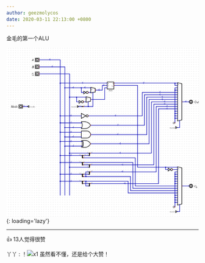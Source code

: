 ```yaml
---
author: geezmolycos
date: 2020-03-11 22:13:00 +0800
---
```


金毛的第一个ALU

![](/assets/images/qq-zone/2020-03-11-alu.png){: loading='lazy'}

---
👍 13人觉得很赞

丫丫 : ！![](https://qzonestyle.gtimg.cn/qzone/em/e179.gif)x1 虽然看不懂，还是给个大赞！
